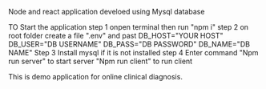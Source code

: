  Node and react application develoed using Mysql database
 
 TO Start the application
 step 1  onpen terminal then run "npm i"
 step 2 on root folder create a file ".env" and past
  DB_HOST="YOUR HOST"
  DB_USER="DB USERNAME"
  DB_PASS="DB PASSWORD"
  DB_NAME="DB NAME"
 Step 3 Install mysql if it is not installed
 step 4 Enter command "Npm run server" to start server "Npm run client" to run client
 
 
 
 This is demo application for online clinical diagnosis.
